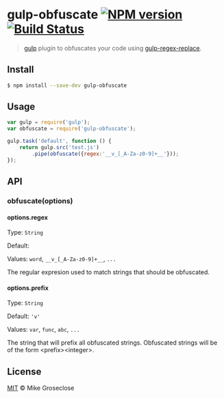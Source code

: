 # gulp-obfuscate [![NPM version][npm-image]][npm-url] [![Build Status][travis-image]][travis-url]

> [gulp](http://gulpjs.com) plugin to obfuscates your code using [gulp-regex-replace](https://github.com/mikegroseclose/gulp-regex-replace).

## Install

```bash
$ npm install --save-dev gulp-obfuscate
```

## Usage

```js
var gulp = require('gulp');
var obfuscate = require('gulp-obfuscate');

gulp.task('default', function () {
	return gulp.src('test.js')
		.pipe(obfuscate({regex:'__v_[_A-Za-z0-9]+__'}));
});
```

## API

### obfuscate(options)

#### options.regex

Type: `String`

Default: ` `

Values: `word`, `__v_[_A-Za-z0-9]+__`, `...`

The regular expresion used to match strings that should be obfuscated.

#### options.prefix

Type: `String`

Default: `'v'`

Values: `var`, `func`, `abc`, `...`

The string that will prefix all obfuscated strings.
Obfuscated strings will be of the form \<prefix>\<integer>.

## License

[MIT](http://opensource.org/licenses/MIT) © Mike Groseclose

[npm-url]: https://npmjs.org/package/gulp-obfuscate
[npm-image]: https://badge.fury.io/js/gulp-obfuscate.png

[travis-url]: http://travis-ci.org/mikegroseclose/gulp-obfuscate
[travis-image]: https://secure.travis-ci.org/mikegroseclose/gulp-obfuscate.png?branch=master
